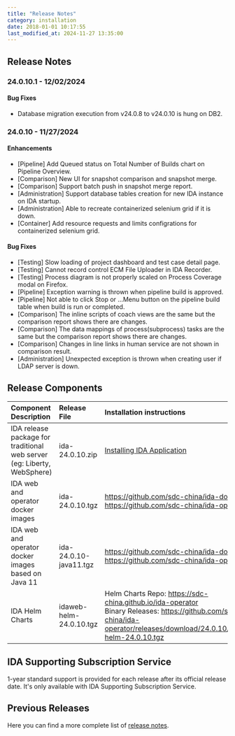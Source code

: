 ```yaml
---
title: "Release Notes"
category: installation
date: 2018-01-01 10:17:55
last_modified_at: 2024-11-27 13:35:00
---
```


## Release Notes

### 24.0.10.1 - 12/02/2024

#### Bug Fixes
- Database migration execution from v24.0.8 to v24.0.10 is hung on DB2.

### 24.0.10 - 11/27/2024

#### Enhancements
- [Pipeline] Add Queued status on Total Number of Builds chart on Pipeline Overview.
- [Comparison] New UI for snapshot comparison and snapshot merge.
- [Comparison] Support batch push in snapshot merge report.
- [Administration] Support database tables creation for new IDA instance on IDA startup.
- [Administration] Able to recreate containerized selenium grid if it is down.
- [Container] Add resource requests and limits configrations for containerized selenium grid.

#### Bug Fixes
- [Testing] Slow loading of project dashboard and test case detail page.
- [Testing] Cannot record control ECM File Uploader in IDA Recorder.
- [Testing] Process diagram is not properly scaled on Process Coverage modal on Firefox.
- [Pipeline] Exception warning is thrown when pipeline build is approved.
- [Pipeline] Not able to click Stop or ...Menu button on the pipeline build table when build is run or completed.
- [Comparison] The inline scripts of coach views are the same but the comparison report shows there are changes.
- [Comparison] The data mappings of process(subprocess) tasks are the same but the comparison report shows there are changes.
- [Comparison] Changes in line links in human service are not shown in comparison result.
- [Administration] Unexpected exception is thrown when creating user if LDAP server is down.


## Release Components

| Component Description	| Release File	| Installation instructions| 
|:----------------|:------------------------|:---------------|
| IDA release package for traditional web server (eg: Liberty, WebSphere)	| ida-24.0.10.zip | [Installing IDA Application](../installation/installation-installing-ida-application.html) |
| IDA web and operator docker images | ida-24.0.10.tgz	| <https://github.com/sdc-china/ida-docker> <br/> <https://github.com/sdc-china/ida-operator> |
| IDA web and operator docker images based on Java 11| ida-24.0.10-java11.tgz	| <https://github.com/sdc-china/ida-docker> <br/> <https://github.com/sdc-china/ida-operator> |
| IDA Helm Charts | idaweb-helm-24.0.10.tgz	| Helm Charts Repo: <https://sdc-china.github.io/ida-operator> <br/> Binary Releases: <https://github.com/sdc-china/ida-operator/releases/download/24.0.10/idaweb-helm-24.0.10.tgz> |

## IDA Supporting Subscription Service
1-year standard support is provided for each release after its official release date. It's only available with IDA Supporting Subscription Service.

## Previous Releases

Here you can find a more complete list of [release notes](../references/references-previous-release-notes.html).
